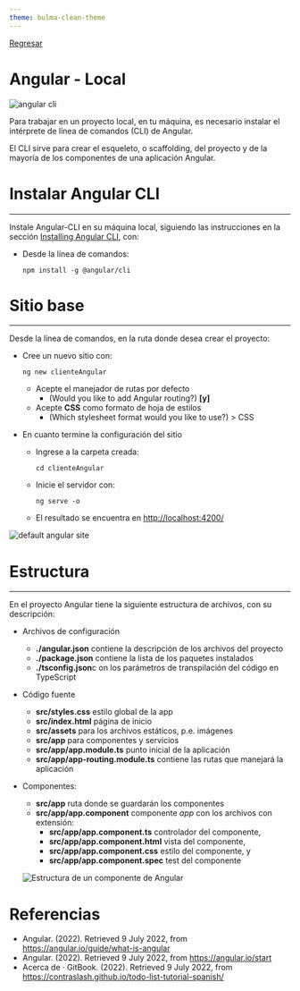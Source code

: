 ```yaml
---
theme: bulma-clean-theme
---
```


[Regresar](/DAWM/)

Angular - Local
===============

![angular cli](https://www.programaenlinea.net/wp-content/uploads/2018/06/angular-cli.jpg)

Para trabajar en un proyecto local, en tu máquina, es necesario instalar el intérprete de línea de comandos (CLI) de Angular.

El CLI sirve para crear el esqueleto, o scaffolding, del proyecto y de la mayoría de los componentes de una aplicación Angular.

Instalar Angular CLI
====================

* * *

Instale Angular-CLI en su máquina local, siguiendo las instrucciones en la sección [Installing Angular CLI](https://angular.io/cli#installing-angular-cli), con:  
  

*   Desde la línea de comandos: 
    ```
    npm install -g @angular/cli
    ```

Sitio base
==========

* * *

Desde la línea de comandos, en la ruta donde desea crear el proyecto:

* Cree un nuevo sitio con: 
  ```
  ng new clienteAngular
  ```

    + Acepte el manejador de rutas por defecto
        - (Would you like to add Angular routing?) **\[y\]**
    + Acepte **CSS** como formato de hoja de estilos 
        - (Which stylesheet format would you like to use?) > CSS
* En cuanto termine la configuración del sitio
    + Ingrese a la carpeta creada: 
      ```
      cd clienteAngular
      ```

    + Inicie el servidor con: 
      ```
      ng serve -o
      ```
      
    + El resultado se encuentra en [http://localhost:4200/](http://localhost:4200/)

![default angular site](https://i.stack.imgur.com/2DZqQ.png)

Estructura
==========

* * *

En el proyecto Angular tiene la siguiente estructura de archivos, con su descripción:  
  

* Archivos de configuración
    + **./angular.json** contiene la descripción de los archivos del proyecto
    + **./package.json** contiene la lista de los paquetes instalados
    + **./tsconfig.json**c on los parámetros de transpilación del código en TypeScript  
          
* Código fuente
    + **src/styles.css** estilo global de la app
    + **src/index.html** página de inicio
    + **src/assets** para los archivos estáticos, p.e. imágenes
    + **src/app** para componentes y servicios
    + **src/app/app.module.ts** punto inicial de la aplicación
    + **src/app/app-routing.module.ts** contiene las rutas que manejará la aplicación
* Componentes:
    + **src/app** ruta donde se guardarán los componentes
    + **src/app/app.component** componente _app_ con los archivos con extensión:
        -  **src/app/app.component.ts** controlador del componente,  
        -  **src/app/app.component.html** vista del componente,
        -  **src/app/app.component.css** estilo del componente, y 
        -  **src/app/app.component.spec** test del componente


    ![Estructura de un componente de Angular](https://contraslash.github.io/todo-list-tutorial-spanish/Angular%20Component.001.jpeg)


Referencias
=======

* Angular. (2022). Retrieved 9 July 2022, from https://angular.io/guide/what-is-angular
* Angular. (2022). Retrieved 9 July 2022, from https://angular.io/start
* Acerca de · GitBook. (2022). Retrieved 9 July 2022, from https://contraslash.github.io/todo-list-tutorial-spanish/